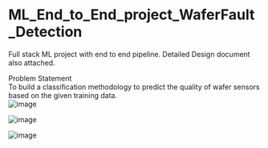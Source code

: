 # ML_End_to_End_project_WaferFault_Detection
Full stack ML project with end to end pipeline. Detailed Design document also attached. 

Problem Statement													
To build a classification methodology to predict the quality of wafer sensors based on the given training data.													
![image](https://user-images.githubusercontent.com/52264008/123025496-addf6f80-d3a8-11eb-97c5-89da925d608a.png)




![image](https://user-images.githubusercontent.com/52264008/123001379-a7d49900-d37e-11eb-9643-2707cafec93d.png)



![image](https://user-images.githubusercontent.com/52264008/123025421-986a4580-d3a8-11eb-9830-6021d5f062cc.png)

